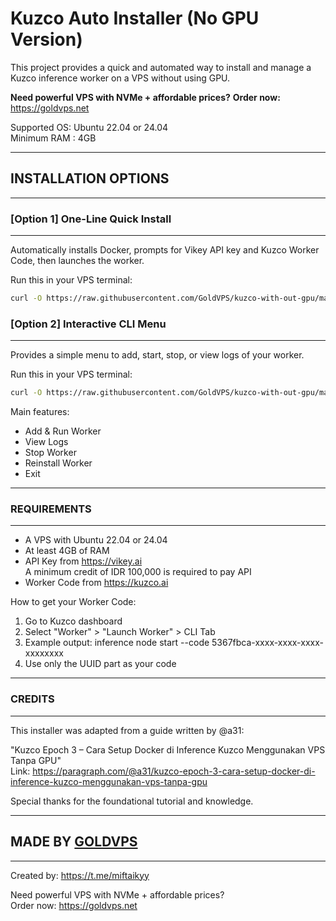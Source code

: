 
# Kuzco Auto Installer (No GPU Version)

This project provides a quick and automated way to install
and manage a Kuzco inference worker on a VPS without using GPU.

**Need powerful VPS with NVMe + affordable prices?**
**Order now:** https://goldvps.net

Supported OS: Ubuntu 22.04 or 24.04  
Minimum RAM : 4GB

------------------------------------------------------------
## INSTALLATION OPTIONS
------------------------------------------------------------

### [Option 1] One-Line Quick Install
---------------------------------
Automatically installs Docker, prompts for Vikey API key and
Kuzco Worker Code, then launches the worker.

Run this in your VPS terminal:
```bash
curl -O https://raw.githubusercontent.com/GoldVPS/kuzco-with-out-gpu/main/install.sh && bash install.sh
```

### [Option 2] Interactive CLI Menu
-------------------------------
Provides a simple menu to add, start, stop, or view logs of your worker.

Run this in your VPS terminal:
```bash
curl -O https://raw.githubusercontent.com/GoldVPS/kuzco-with-out-gpu/main/kuzco-menu.sh && bash kuzco-menu.sh
```

Main features:
  - Add & Run Worker
  - View Logs
  - Stop Worker
  - Reinstall Worker
  - Exit

------------------------------------------------------------
### REQUIREMENTS
------------------------------------------------------------

- A VPS with Ubuntu 22.04 or 24.04
- At least 4GB of RAM
- API Key from https://vikey.ai  
  A minimum credit of IDR 100,000 is required to pay API
- Worker Code from https://kuzco.ai

How to get your Worker Code:
  1. Go to Kuzco dashboard
  2. Select "Worker" > "Launch Worker" > CLI Tab
  3. Example output:
     inference node start --code 5367fbca-xxxx-xxxx-xxxx-xxxxxxxx
  4. Use only the UUID part as your code

------------------------------------------------------------
### CREDITS
------------------------------------------------------------

This installer was adapted from a guide written by @a31:

"Kuzco Epoch 3 – Cara Setup Docker di Inference Kuzco Menggunakan VPS Tanpa GPU"  
Link: https://paragraph.com/@a31/kuzco-epoch-3-cara-setup-docker-di-inference-kuzco-menggunakan-vps-tanpa-gpu

Special thanks for the foundational tutorial and knowledge.

------------------------------------------------------------
## MADE BY [GOLDVPS](https://goldvps.net)
------------------------------------------------------------

Created by: https://t.me/miftaikyy

Need powerful VPS with NVMe + affordable prices?  
Order now: https://goldvps.net
